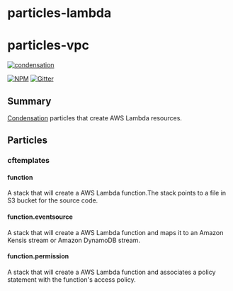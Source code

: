 # particles-lambda

# particles-vpc

[![condensation][condensation-image]][condensation-url]

[![NPM][npm-image]][npm-url]
[![Gitter][gitter-image]][gitter-url]


## Summary

[Condensation][condensation-url] particles that create AWS Lambda resources.

## Particles

### cftemplates

#### function

A stack that will create a AWS Lambda function.The stack points to a file in S3 bucket for the source code.

#### function.eventsource

A stack that will create a AWS Lambda function and maps it to an Amazon Kensis stream or Amazon DynamoDB stream.

#### function.permission

A stack that will create a AWS Lambda function and associates a policy statement with the function's access policy.


[condensation-image]: https://raw.githubusercontent.com/SungardAS/condensation/master/docs/images/condensation_logo.png
[condensation-url]: https://github.com/SungardAS/condensation
[npm-image]: https://badge.fury.io/js/particles-vpc.svg
[npm-url]: https://npmjs.org/package/particles-vpc
[gitter-image]: https://badges.gitter.im/Join%20Chat.svg
[gitter-url]: https://gitter.im/SungardAS/condensation?utm_source=badge&utm_medium=badge&utm_campaign=pr-badge






